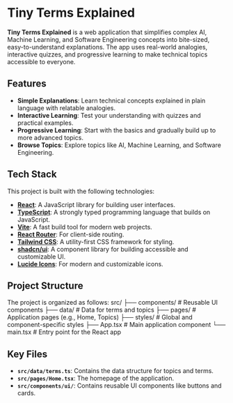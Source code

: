 # Tiny Terms Explained

**Tiny Terms Explained** is a web application that simplifies complex AI, Machine Learning, and Software Engineering concepts into bite-sized, easy-to-understand explanations. The app uses real-world analogies, interactive quizzes, and progressive learning to make technical topics accessible to everyone.

## Features

- **Simple Explanations**: Learn technical concepts explained in plain language with relatable analogies.
- **Interactive Learning**: Test your understanding with quizzes and practical examples.
- **Progressive Learning**: Start with the basics and gradually build up to more advanced topics.
- **Browse Topics**: Explore topics like AI, Machine Learning, and Software Engineering.

## Tech Stack

This project is built with the following technologies:

- **[React](https://reactjs.org/)**: A JavaScript library for building user interfaces.
- **[TypeScript](https://www.typescriptlang.org/)**: A strongly typed programming language that builds on JavaScript.
- **[Vite](https://vitejs.dev/)**: A fast build tool for modern web projects.
- **[React Router](https://reactrouter.com/)**: For client-side routing.
- **[Tailwind CSS](https://tailwindcss.com/)**: A utility-first CSS framework for styling.
- **[shadcn/ui](https://shadcn.dev/)**: A component library for building accessible and customizable UI.
- **[Lucide Icons](https://lucide.dev/)**: For modern and customizable icons.

## Project Structure

The project is organized as follows:
src/ ├── components/ # Reusable UI components ├── data/ # Data for terms and topics ├── pages/ # Application pages (e.g., Home, Topics) ├── styles/ # Global and component-specific styles ├── App.tsx # Main application component └── main.tsx # Entry point for the React app
## Key Files

- **`src/data/terms.ts`**: Contains the data structure for topics and terms.
- **`src/pages/Home.tsx`**: The homepage of the application.
- **`src/components/ui/`**: Contains reusable UI components like buttons and cards.
